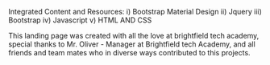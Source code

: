 

Integrated Content and Resources:
i) Bootstrap Material Design 
ii) Jquery 
iii) Bootstrap 
iv) Javascript 
v) HTML AND CSS


This landing page was created with all the love at brightfield tech academy, special thanks to Mr. Oliver - Manager at Brightfield tech Academy, and all friends and team mates who in diverse ways contributed to this projects. 

